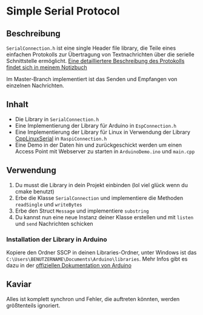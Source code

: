 # Simple Serial Protocol
## Beschreibung
`SerialConnection.h` ist eine single Header file library, die Teile eines einfachen Protokolls zur Übertragung von Textnachrichten über die serielle Schnittstelle ermöglicht. [Eine detailliertere Beschreibung des Protokolls findet sich in meinem Notizbuch](https://www.notion.so/bentbent/Simples-Daten-bertragungsprotokoll-20aaba148639483981f134d8973623c3)

Im Master-Branch implementiert ist das Senden und Empfangen von einzelnen Nachrichten.

## Inhalt
- Die Library in `SerialConnection.h`
- Eine Implementierung der Library für Arduino in `EspConnection.h`
- Eine Implementierung der Library für Linux in Verwendung der Library [CppLinuxSerial](https://github.com/gbmhunter/CppLinuxSerial) in `RaspiConnection.h`
- Eine Demo in der Daten hin und zurückgeschickt werden um einen Access Point mit Webserver zu starten in `ArduinoDemo.ino` und `main.cpp`

## Verwendung
1. Du musst die Library in dein Projekt einbinden (lol viel glück wenn du cmake benutzt)
2. Erbe die Klasse `SerialConnection` und implementiere die Methoden `readSingle` und `writeBytes`
3. Erbe den Struct `Message` und implementiere `substring`
4. Du kannst nun eine neue Instanz deiner Klasse erstellen und mit `listen` und `send` Nachrichten schicken

### Installation der Library in Arduino
Kopiere den Ordner SSCP in deinen Libraries-Ordner, unter Windows ist das `C:\Users\BENUTZERNAME\Documents\Arduino\libraries`.
Mehr Infos gibt es dazu in der [offiziellen Dokumentation von Arduino](https://www.arduino.cc/en/hacking/libraries)

## Kaviar
Alles ist komplett synchron und Fehler, die auftreten könnten, werden größtenteils ignoriert.
